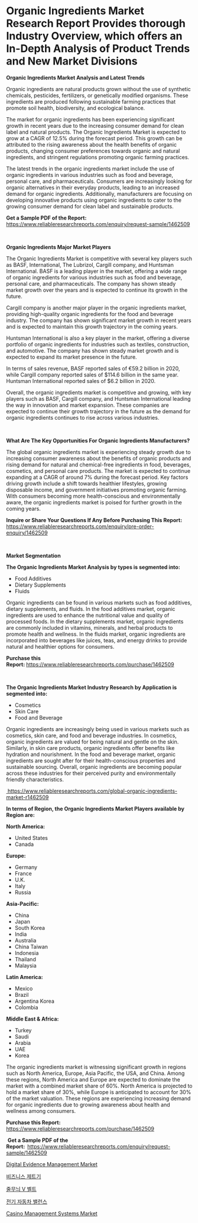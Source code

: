 <p><h1>Organic Ingredients Market Research Report Provides thorough Industry Overview, which offers an In-Depth Analysis of Product Trends and New Market Divisions</h1></p><p><strong>Organic Ingredients Market Analysis and Latest Trends</strong></p>
<p><p>Organic ingredients are natural products grown without the use of synthetic chemicals, pesticides, fertilizers, or genetically modified organisms. These ingredients are produced following sustainable farming practices that promote soil health, biodiversity, and ecological balance.</p><p>The market for organic ingredients has been experiencing significant growth in recent years due to the increasing consumer demand for clean label and natural products. The Organic Ingredients Market is expected to grow at a CAGR of 12.5% during the forecast period. This growth can be attributed to the rising awareness about the health benefits of organic products, changing consumer preferences towards organic and natural ingredients, and stringent regulations promoting organic farming practices.</p><p>The latest trends in the organic ingredients market include the use of organic ingredients in various industries such as food and beverage, personal care, and pharmaceuticals. Consumers are increasingly looking for organic alternatives in their everyday products, leading to an increased demand for organic ingredients. Additionally, manufacturers are focusing on developing innovative products using organic ingredients to cater to the growing consumer demand for clean label and sustainable products.</p></p>
<p><strong>Get a Sample PDF of the Report:&nbsp;</strong> <a href="https://www.reliableresearchreports.com/enquiry/request-sample/1462509">https://www.reliableresearchreports.com/enquiry/request-sample/1462509</a></p>
<p>&nbsp;</p>
<p><strong>Organic Ingredients Major Market Players</strong></p>
<p><p>The Organic Ingredients Market is competitive with several key players such as BASF, International, The Lubrizol, Cargill company, and Huntsman International. BASF is a leading player in the market, offering a wide range of organic ingredients for various industries such as food and beverage, personal care, and pharmaceuticals. The company has shown steady market growth over the years and is expected to continue its growth in the future.</p><p>Cargill company is another major player in the organic ingredients market, providing high-quality organic ingredients for the food and beverage industry. The company has shown significant market growth in recent years and is expected to maintain this growth trajectory in the coming years.</p><p>Huntsman International is also a key player in the market, offering a diverse portfolio of organic ingredients for industries such as textiles, construction, and automotive. The company has shown steady market growth and is expected to expand its market presence in the future.</p><p>In terms of sales revenue, BASF reported sales of €59.2 billion in 2020, while Cargill company reported sales of $114.6 billion in the same year. Huntsman International reported sales of $6.2 billion in 2020.</p><p>Overall, the organic ingredients market is competitive and growing, with key players such as BASF, Cargill company, and Huntsman International leading the way in innovation and market expansion. These companies are expected to continue their growth trajectory in the future as the demand for organic ingredients continues to rise across various industries.</p></p>
<p>&nbsp;</p>
<p><strong>What Are The Key Opportunities For Organic Ingredients Manufacturers?</strong></p>
<p><p>The global organic ingredients market is experiencing steady growth due to increasing consumer awareness about the benefits of organic products and rising demand for natural and chemical-free ingredients in food, beverages, cosmetics, and personal care products. The market is expected to continue expanding at a CAGR of around 7% during the forecast period. Key factors driving growth include a shift towards healthier lifestyles, growing disposable income, and government initiatives promoting organic farming. With consumers becoming more health-conscious and environmentally aware, the organic ingredients market is poised for further growth in the coming years.</p></p>
<p><strong>Inquire or Share Your Questions If Any Before Purchasing This Report:</strong> <a href="https://www.reliableresearchreports.com/enquiry/pre-order-enquiry/1462509">https://www.reliableresearchreports.com/enquiry/pre-order-enquiry/1462509</a></p>
<p>&nbsp;</p>
<p><strong>Market Segmentation</strong></p>
<p><strong>The Organic Ingredients Market Analysis by types is segmented into:</strong></p>
<p><ul><li>Food Additives</li><li>Dietary Supplements</li><li>Fluids</li></ul></p>
<p><p>Organic ingredients can be found in various markets such as food additives, dietary supplements, and fluids. In the food additives market, organic ingredients are used to enhance the nutritional value and quality of processed foods. In the dietary supplements market, organic ingredients are commonly included in vitamins, minerals, and herbal products to promote health and wellness. In the fluids market, organic ingredients are incorporated into beverages like juices, teas, and energy drinks to provide natural and healthier options for consumers.</p></p>
<p><strong>Purchase this Report:&nbsp;</strong><a href="https://www.reliableresearchreports.com/purchase/1462509">https://www.reliableresearchreports.com/purchase/1462509</a></p>
<p>&nbsp;</p>
<p><strong>The Organic Ingredients Market Industry Research by Application is segmented into:</strong></p>
<p><ul><li>Cosmetics</li><li>Skin Care</li><li>Food and Beverage</li></ul></p>
<p><p>Organic ingredients are increasingly being used in various markets such as cosmetics, skin care, and food and beverage industries. In cosmetics, organic ingredients are valued for being natural and gentle on the skin. Similarly, in skin care products, organic ingredients offer benefits like hydration and nourishment. In the food and beverage market, organic ingredients are sought after for their health-conscious properties and sustainable sourcing. Overall, organic ingredients are becoming popular across these industries for their perceived purity and environmentally friendly characteristics.</p></p>
<p><a href="https://www.reliableresearchreports.com/global-organic-ingredients-market-r1462509">&nbsp;https://www.reliableresearchreports.com/global-organic-ingredients-market-r1462509</a></p>
<p><strong>In terms of Region, the Organic Ingredients Market Players available by Region are:</strong></p>
<p>
    <p> <strong> North America: </strong>
        <ul>
            <li>United States</li>
            <li>Canada</li>
        </ul>
        </p> 
    <p> <strong> Europe: </strong>
        <ul>
            <li>Germany</li>
            <li>France</li>
            <li>U.K.</li>
            <li>Italy</li>
            <li>Russia</li>
        </ul>
        </p> 
    <p> <strong> Asia-Pacific: </strong>
        <ul>
            <li>China</li>
            <li>Japan</li>
            <li>South Korea</li>
            <li>India</li>
            <li>Australia</li>
            <li>China Taiwan</li>
            <li>Indonesia</li>
            <li>Thailand</li>
            <li>Malaysia</li>
        </ul>
        </p> 
    <p> <strong> Latin America: </strong>
        <ul>
            <li>Mexico</li>
            <li>Brazil</li>
            <li>Argentina Korea</li>
            <li>Colombia</li>
        </ul>
        </p> 
    <p> <strong> Middle East & Africa: </strong>
        <ul>
            <li>Turkey</li>
            <li>Saudi</li>
            <li>Arabia</li>
            <li>UAE</li>
            <li>Korea</li>
        </ul>
    </p>
    </p>
<p><p>The organic ingredients market is witnessing significant growth in regions such as North America, Europe, Asia Pacific, the USA, and China. Among these regions, North America and Europe are expected to dominate the market with a combined market share of 60%. North America is projected to hold a market share of 30%, while Europe is anticipated to account for 30% of the market valuation. These regions are experiencing increasing demand for organic ingredients due to growing awareness about health and wellness among consumers.</p></p>
<p><strong>Purchase this Report: </strong><a href="https://www.reliableresearchreports.com/purchase/1462509">https://www.reliableresearchreports.com/purchase/1462509</a></p>
<p>&nbsp;<strong>Get a Sample PDF of the Report:&nbsp;&nbsp;</strong><a href="https://www.reliableresearchreports.com/enquiry/request-sample/1462509">https://www.reliableresearchreports.com/enquiry/request-sample/1462509</a></p>
<p><strong></strong></p>
<p><p><a href="https://github.com/kmtkihkn89/Market-Research-Report-List-1/blob/main/digital-evidence-management-market.md">Digital Evidence Management Market</a></p><p><a href="https://medium.com/@ukaszduda1/%EB%B9%84%EC%A6%88%EB%8B%88%EC%8A%A4-%EC%A0%9C%ED%8A%B8-%EC%8B%9C%EC%9E%A5-%EA%B7%9C%EB%AA%A8-cagr-%ED%8A%B8%EB%A0%8C%EB%93%9C-2024-2030-71ebc7166b75">비즈니스 제트기</a></p><p><a href="https://medium.com/@guyeichert86/%EB%B2%A4%EB%94%A9-v-%EB%B2%A8%ED%8A%B8-%EC%8B%9C%EC%9E%A5%EC%9D%80-%EC%8B%9C%EC%9E%A5-%EC%A0%90%EC%9C%A0%EC%9C%A8-%EA%B7%9C%EB%AA%A8-%EB%B0%8F-2031%EB%85%84%EA%B9%8C%EC%A7%80-%EC%98%88%EC%83%81%EB%90%98%EB%8A%94-%EC%98%88%EC%B8%A1%EC%97%90-%EC%A4%91%EC%A0%90%EC%9D%84-%EB%91%A1%EB%8B%88%EB%8B%A4-0eb565f83cc1">줄무늬 V 벨트</a></p><p><a href="https://github.com/bunxhcci35271755/Market-Research-Report-List-3/blob/main/2036011128957.md">전기 자동차 밸런스</a></p><p><a href="https://github.com/flwellarose/Market-Research-Report-List-1/blob/main/casino-management-systems-market.md">Casino Management Systems Market</a></p></p>